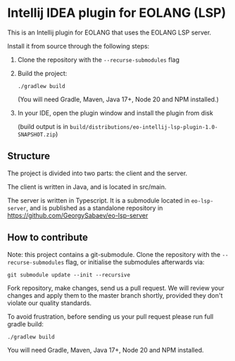 # Intellij IDEA plugin for EOLANG (LSP)

This is an Intellij plugin for EOLANG that uses the EOLANG LSP server.

Install it from source through the following steps:

1. Clone the repository with the `--recurse-submodules` flag
2. Build the project:
    ```
    ./gradlew build
    ```
   (You will need Gradle, Maven, Java 17+, Node 20 and NPM installed.)
3. In your IDE, open the plugin window and install the plugin from disk 

   (build output is in `build/distributions/eo-intellij-lsp-plugin-1.0-SNAPSHOT.zip`)

## Structure

The project is divided into two parts: the client and the server.

The client is written in Java, and is located in src/main.

The server is written in Typescript. It is a submodule located in `eo-lsp-server`, and is published as a standalone repository in https://github.com/GeorgySabaev/eo-lsp-server

## How to contribute

Note: this project contains a git-submodule. Clone the repository with the `--recurse-submodules` flag, or initialise the submodules afterwards via:

```
git submodule update --init --recursive
```

Fork repository, make changes, send us a pull request. We will review your changes and apply them to the master branch shortly, provided they don't violate our quality standards. 

To avoid frustration, before sending us your pull request please run full gradle build:

```
./gradlew build
```

You will need Gradle, Maven, Java 17+, Node 20 and NPM installed.

